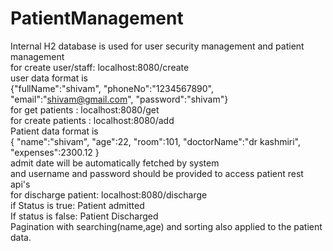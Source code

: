 # PatientManagement <br>
Internal H2 database is used for user security management and patient management <br>
for create user/staff: localhost:8080/create  <br> user data format is <br> {"fullName":"shivam",
"phoneNo":"1234567890",
"email":"shivam@gmail.com",
"password":"shivam"} <br> 
for get patients : localhost:8080/get <br>
for create patients : localhost:8080/add <br>
Patient data format is  <br>{
    "name":"shivam",
    "age":22,
    "room":101,
    "doctorName":"dr kashmiri",
    "expenses":2300.12
} <br>admit date will be automatically fetched by system <br> and username and password should be provided to access patient rest api's <br>
for discharge patient: localhost:8080/discharge <br>
 if Status is true: Patient admitted <br>
 If status is false: Patient Discharged <br>
 Pagination with searching(name,age) and sorting also applied to the patient data.

